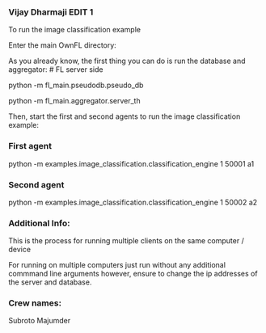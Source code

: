 ### Vijay Dharmaji EDIT 1

To run the image classification example

Enter the main OwnFL directory:

As you already know, the first thing you can do is run the database and aggregator: # FL server side

python -m fl_main.pseudodb.pseudo_db

python -m fl_main.aggregator.server_th

Then, start the first and second agents to run the image classification example:

### First agent


python -m examples.image_classification.classification_engine 1 50001 a1

### Second agent

python -m examples.image_classification.classification_engine 1 50002 a2

### Additional Info:

This is the process for running multiple clients on the same computer / device

For running on multiple computers just run without any additional commmand line arguments
however, ensure to change the ip addresses of the server and database.

### Crew names:

Subroto Majumder

